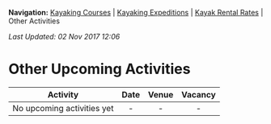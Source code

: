 **Navigation:** [Kayaking Courses](index) &#124; [Kayaking Expeditions](expedition) &#124; [Kayak Rental Rates](rental) &#124; Other Activities

_Last Updated: 02 Nov 2017 12:06_
# Other Upcoming Activities

Activity | Date | Venue | Vacancy
:---:|:---:|:---:|:---:
No upcoming activities yet|-|-|- 

